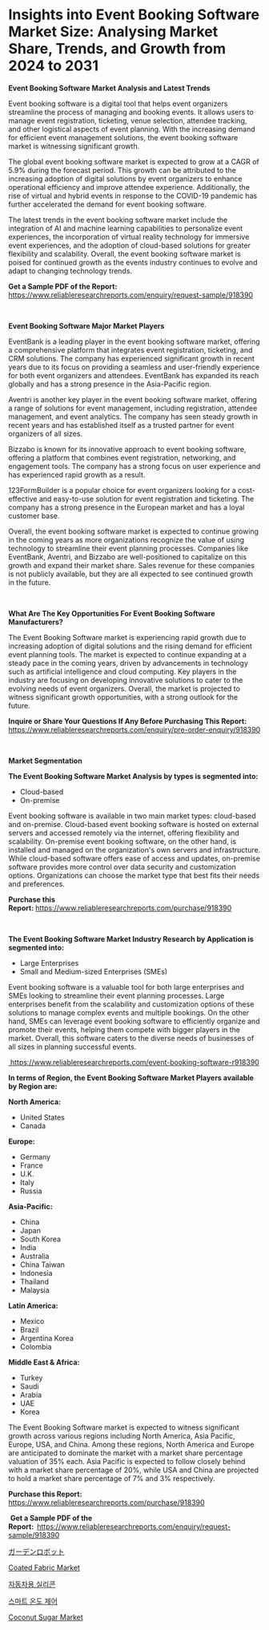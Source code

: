 <p><h1>Insights into Event Booking Software Market Size: Analysing Market Share, Trends, and Growth from 2024 to 2031</h1></p><p><strong>Event Booking Software Market Analysis and Latest Trends</strong></p>
<p><p>Event booking software is a digital tool that helps event organizers streamline the process of managing and booking events. It allows users to manage event registration, ticketing, venue selection, attendee tracking, and other logistical aspects of event planning. With the increasing demand for efficient event management solutions, the event booking software market is witnessing significant growth.</p><p>The global event booking software market is expected to grow at a CAGR of 5.9% during the forecast period. This growth can be attributed to the increasing adoption of digital solutions by event organizers to enhance operational efficiency and improve attendee experience. Additionally, the rise of virtual and hybrid events in response to the COVID-19 pandemic has further accelerated the demand for event booking software.</p><p>The latest trends in the event booking software market include the integration of AI and machine learning capabilities to personalize event experiences, the incorporation of virtual reality technology for immersive event experiences, and the adoption of cloud-based solutions for greater flexibility and scalability. Overall, the event booking software market is poised for continued growth as the events industry continues to evolve and adapt to changing technology trends.</p></p>
<p><strong>Get a Sample PDF of the Report:&nbsp;</strong> <a href="https://www.reliableresearchreports.com/enquiry/request-sample/918390">https://www.reliableresearchreports.com/enquiry/request-sample/918390</a></p>
<p>&nbsp;</p>
<p><strong>Event Booking Software Major Market Players</strong></p>
<p><p>EventBank is a leading player in the event booking software market, offering a comprehensive platform that integrates event registration, ticketing, and CRM solutions. The company has experienced significant growth in recent years due to its focus on providing a seamless and user-friendly experience for both event organizers and attendees. EventBank has expanded its reach globally and has a strong presence in the Asia-Pacific region.</p><p>Aventri is another key player in the event booking software market, offering a range of solutions for event management, including registration, attendee management, and event analytics. The company has seen steady growth in recent years and has established itself as a trusted partner for event organizers of all sizes.</p><p>Bizzabo is known for its innovative approach to event booking software, offering a platform that combines event registration, networking, and engagement tools. The company has a strong focus on user experience and has experienced rapid growth as a result.</p><p>123FormBuilder is a popular choice for event organizers looking for a cost-effective and easy-to-use solution for event registration and ticketing. The company has a strong presence in the European market and has a loyal customer base.</p><p>Overall, the event booking software market is expected to continue growing in the coming years as more organizations recognize the value of using technology to streamline their event planning processes. Companies like EventBank, Aventri, and Bizzabo are well-positioned to capitalize on this growth and expand their market share. Sales revenue for these companies is not publicly available, but they are all expected to see continued growth in the future.</p></p>
<p>&nbsp;</p>
<p><strong>What Are The Key Opportunities For Event Booking Software Manufacturers?</strong></p>
<p><p>The Event Booking Software market is experiencing rapid growth due to increasing adoption of digital solutions and the rising demand for efficient event planning tools. The market is expected to continue expanding at a steady pace in the coming years, driven by advancements in technology such as artificial intelligence and cloud computing. Key players in the industry are focusing on developing innovative solutions to cater to the evolving needs of event organizers. Overall, the market is projected to witness significant growth opportunities, with a strong outlook for the future.</p></p>
<p><strong>Inquire or Share Your Questions If Any Before Purchasing This Report:</strong> <a href="https://www.reliableresearchreports.com/enquiry/pre-order-enquiry/918390">https://www.reliableresearchreports.com/enquiry/pre-order-enquiry/918390</a></p>
<p>&nbsp;</p>
<p><strong>Market Segmentation</strong></p>
<p><strong>The Event Booking Software Market Analysis by types is segmented into:</strong></p>
<p><ul><li>Cloud-based</li><li>On-premise</li></ul></p>
<p><p>Event booking software is available in two main market types: cloud-based and on-premise. Cloud-based event booking software is hosted on external servers and accessed remotely via the internet, offering flexibility and scalability. On-premise event booking software, on the other hand, is installed and managed on the organization's own servers and infrastructure. While cloud-based software offers ease of access and updates, on-premise software provides more control over data security and customization options. Organizations can choose the market type that best fits their needs and preferences.</p></p>
<p><strong>Purchase this Report:&nbsp;</strong><a href="https://www.reliableresearchreports.com/purchase/918390">https://www.reliableresearchreports.com/purchase/918390</a></p>
<p>&nbsp;</p>
<p><strong>The Event Booking Software Market Industry Research by Application is segmented into:</strong></p>
<p><ul><li>Large Enterprises</li><li>Small and Medium-sized Enterprises (SMEs)</li></ul></p>
<p><p>Event booking software is a valuable tool for both large enterprises and SMEs looking to streamline their event planning processes. Large enterprises benefit from the scalability and customization options of these solutions to manage complex events and multiple bookings. On the other hand, SMEs can leverage event booking software to efficiently organize and promote their events, helping them compete with bigger players in the market. Overall, this software caters to the diverse needs of businesses of all sizes in planning successful events.</p></p>
<p><a href="https://www.reliableresearchreports.com/event-booking-software-r918390">&nbsp;https://www.reliableresearchreports.com/event-booking-software-r918390</a></p>
<p><strong>In terms of Region, the Event Booking Software Market Players available by Region are:</strong></p>
<p>
    <p> <strong> North America: </strong>
        <ul>
            <li>United States</li>
            <li>Canada</li>
        </ul>
        </p> 
    <p> <strong> Europe: </strong>
        <ul>
            <li>Germany</li>
            <li>France</li>
            <li>U.K.</li>
            <li>Italy</li>
            <li>Russia</li>
        </ul>
        </p> 
    <p> <strong> Asia-Pacific: </strong>
        <ul>
            <li>China</li>
            <li>Japan</li>
            <li>South Korea</li>
            <li>India</li>
            <li>Australia</li>
            <li>China Taiwan</li>
            <li>Indonesia</li>
            <li>Thailand</li>
            <li>Malaysia</li>
        </ul>
        </p> 
    <p> <strong> Latin America: </strong>
        <ul>
            <li>Mexico</li>
            <li>Brazil</li>
            <li>Argentina Korea</li>
            <li>Colombia</li>
        </ul>
        </p> 
    <p> <strong> Middle East & Africa: </strong>
        <ul>
            <li>Turkey</li>
            <li>Saudi</li>
            <li>Arabia</li>
            <li>UAE</li>
            <li>Korea</li>
        </ul>
    </p>
    </p>
<p><p>The Event Booking Software market is expected to witness significant growth across various regions including North America, Asia Pacific, Europe, USA, and China. Among these regions, North America and Europe are anticipated to dominate the market with a market share percentage valuation of 35% each. Asia Pacific is expected to follow closely behind with a market share percentage of 20%, while USA and China are projected to hold a market share percentage of 7% and 3% respectively.</p></p>
<p><strong>Purchase this Report: </strong><a href="https://www.reliableresearchreports.com/purchase/918390">https://www.reliableresearchreports.com/purchase/918390</a></p>
<p>&nbsp;<strong>Get a Sample PDF of the Report:&nbsp;&nbsp;</strong><a href="https://www.reliableresearchreports.com/enquiry/request-sample/918390">https://www.reliableresearchreports.com/enquiry/request-sample/918390</a></p>
<p><strong></strong></p>
<p><p><a href="https://medium.com/@deontestanton2023/%E5%BA%AD%E3%83%AD%E3%83%9C%E3%83%83%E3%83%88%E5%B8%82%E5%A0%B4%E3%81%AE%E8%A6%8F%E6%A8%A1%E3%81%AF-%E3%82%B0%E3%83%AD%E3%83%BC%E3%83%90%E3%83%AB%E7%94%A3%E6%A5%AD%E3%81%AB%E3%81%8A%E3%81%91%E3%82%8B%E6%9C%80%E8%89%AF%E3%81%AE%E3%83%9E%E3%83%BC%E3%82%B1%E3%83%86%E3%82%A3%E3%83%B3%E3%82%B0%E3%83%81%E3%83%A3%E3%83%8D%E3%83%AB%E3%82%92%E6%98%8E%E3%82%89%E3%81%8B%E3%81%AB%E3%81%97%E3%81%BE%E3%81%99-a32114fe46dd">ガーデンロボット</a></p><p><a href="https://www.linkedin.com/pulse/coated-fabric-market-trends-forecast-competitive-analysis-bflkf">Coated Fabric Market</a></p><p><a href="https://github.com/bunxhcci35271755/Market-Research-Report-List-2/blob/main/482196752828.md">자동차용 실리콘</a></p><p><a href="https://medium.com/@dadanedu33/%EB%B6%84%EC%84%9D-%EC%A4%91%EC%9D%B8-%EC%8A%A4%EB%A7%88%ED%8A%B8-%EA%B8%B0%ED%9B%84-%EC%A0%9C%EC%96%B4-%EC%8B%9C%EC%9E%A5-%EA%B8%80%EB%A1%9C%EB%B2%8C-%EC%82%B0%EC%97%85-%EC%A0%84%EB%A7%9D%EA%B3%BC-%EC%98%88%EC%B8%A1-2024%EB%85%84%EB%B6%80%ED%84%B0-2031%EB%85%84%EA%B9%8C%EC%A7%80-4469a3e62404">스마트 온도 제어</a></p><p><a href="https://www.linkedin.com/pulse/coconut-sugar-market-key-successful-business-strategy-forecast-u1tlf">Coconut Sugar Market</a></p></p>